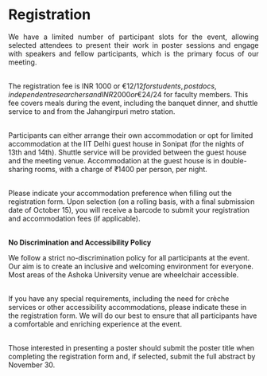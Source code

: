 # Registration

<p align="justify">
We have a limited number of participant slots for the event, allowing selected attendees to present their work in poster sessions and engage with speakers and fellow participants, which is the primary focus of our meeting.<br><br>


The registration fee is INR 1000 or €12/$12 for students, postdocs, independent researchers and INR 2000 or €24/$24 for faculty members. This fee covers meals during the event, including the banquet dinner, and shuttle service to and from the Jahangirpuri metro station.<br><br>


Participants can either arrange their own accommodation or opt for limited accommodation at the IIT Delhi guest house in Sonipat (for the nights of 13th and 14th). Shuttle service will be provided between the guest house and the meeting venue. Accommodation at the guest house is in double-sharing rooms, with a charge of ₹1400 per person, per night.<br><br>


Please indicate your accommodation preference when filling out the registration form. Upon selection (on a rolling basis, with a final submission date of October 15), you will receive a barcode to submit your registration and accommodation fees (if applicable).<br><br>

<b>No Discrimination and Accessibility Policy</b><br>

We follow a strict no-discrimination policy for all participants at the event. Our aim is to create an inclusive and welcoming environment for everyone. Most areas of the Ashoka University venue are wheelchair accessible.<br><br>


If you have any special requirements, including the need for crèche services or other accessibility accommodations, please indicate these in the registration form. We will do our best to ensure that all participants have a comfortable and enriching experience at the event.<br><br>


Those interested in presenting a poster should submit the poster title when completing the registration form and, if selected, submit the full abstract by November 30.
</p>
